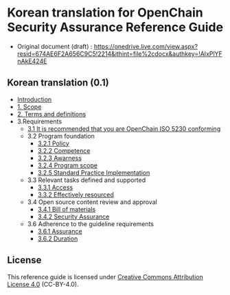 # Korean translation for OpenChain  Security Assurance  Reference Guide

* Original document (draft) : https://onedrive.live.com/view.aspx?resid=674AE6F2A656C9C5!2214&ithint=file%2cdocx&authkey=!AIxPlYFnAkE424E


## Korean translation (0.1)

* [Introduction](translation/0_Introduction.md)
* [1. Scope](translation/1_Scope.md)
* [2. Terms and definitions](translation/2_Terms_and_definitions.md)
* 3.Requirements
  * [3.1 It is recommended that you are OpenChain ISO 5230 conforming](translation/3.1_ISO5230_conforming.md) 
  * 3.2 Program foundation
    * [3.2.1 Policy](translation/3.2.1_Policy.md)
    * [3.2.2 Competence](translation/3.2.2_Competence.md)
    * [3.2.3 Awarness](translation/3.2.3_Awareness.md)
    * [3.2.4 Program scope](translation/3.2.4_Program_scope.md)
    * [3.2.5 Standard Practice Implementation](translation/3.2.5_Standard_Practice_Implementation.md)
  * 3.3 Relevant tasks defined and supported
    * [3.3.1 Access](translation/3.3.1_Access.md)
    * [3.3.2 Effectively resourced](translation/3.3.2_Effectively_resourced.md)
  * 3.4 Open source content review and approval
    * [3.4.1 Bill of materials](translation/3.4.1_BOM.md)
    * [3.4.2 Security Assurance](translation/3.4.2_Security_Assurance.md)
  * 3.6 Adherence to the guideline requirements
    * [3.6.1 Assurance](translation/3.6.1_Assurance.md)
    * [3.6.2 Duration](translation/3.6.2_Duration.md)


## License

This reference guide is licensed under [Creative Commons Attribution License 4.0](https://creativecommons.org/licenses/by/4.0/) (CC-BY-4.0).

